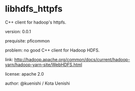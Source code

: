 libhdfs_httpfs
==============

C++ client for hadoop's httpfs.

version: 0.0.1

prequisite: pficommon

problem: no good C++ client for Hadoop HDFS.

link: http://hadoop.apache.org/common/docs/current/hadoop-yarn/hadoop-yarn-site/WebHDFS.html

license: apache 2.0

author: @kuenishi / Kota Uenishi
